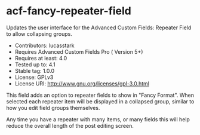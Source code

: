# acf-fancy-repeater-field
Updates the user interface for the Advanced Custom Fields: Repeater Field to allow collapsing groups.   

* Contributors: lucasstark
* Requires Advanced Custom Fields Pro ( Version 5+)
* Requires at least: 4.0
* Tested up to: 4.1
* Stable tag: 1.0.0
* License: GPLv3
* License URI: http://www.gnu.org/licenses/gpl-3.0.html

This field adds an option to repeater fields to show in "Fancy Format".  When selected each repeater item will be displayed in a collapsed group, similar to how you edit field groups themselves. 

Any time you have a repeater with many items, or many fields this will help reduce the overall length of the post editing screen. 